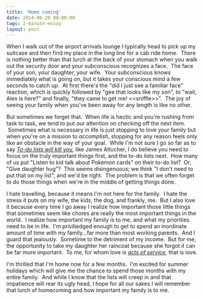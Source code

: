 ```yaml
---
title: 'Home coming'
date: 2014-06-20 00:00:00 
tags: 2-minute-essay
layout: post
---
```

When I walk out of the airport arrivals lounge I typically head to pick up my suitcase and then find my place in the long line for a cab ride home. &nbsp;There is nothing better than that lurch at the back of your stomach when you walk out the security door and your subconscious recognizes a face. &nbsp;The face of your son, your daughter, your wife. &nbsp;Your subconscious knows immediately what is going on, but it takes your conscious mind a few seconds to catch up. &nbsp;At first there's the "did I just see a familiar face" reaction, which is quickly followed by "gee that looks like my son", to "wait, Alex is here?" and finally, "they came to get me! &lt;&lt;sniffle&gt;&gt;". &nbsp;The joy of seeing your family when you've been away for any length is like no other.

<a name="more"></a>But sometimes we forget that. &nbsp;When life is hectic and you're rushing from task to task, we tend to put our attention on checking off the next item. &nbsp;Sometimes what is necessary in life is just stopping to love your family but when you're on a mission to _accomplish_, stopping for any reason feels only like an obstacle in the way of your goal. &nbsp;While I'm not sure I go so far as to say _[To-do lists will kill you](https://www.facebook.com/james.altucher/posts/10152113974395636)_, like James Altucher, I do believe you need to focus on the truly important things first, and the to-do lists next. &nbsp;How many of us put "Listen to kid talk about Pokemon cards" on their to-do list? &nbsp;Or, "Give daughter hug"? &nbsp;This seems disingenuous; we think "I don't need to put that on my list", and we'd be right. &nbsp;The problem is that we often forget to do those things when we're in the middle of getting things done.

I hate travelling, because it means I'm not here for the family. &nbsp;I hate the stress it puts on my wife, the kids, the dog, and frankly, me. &nbsp;But I also love it because every time I go away I realize how important those little things that sometimes seem like chores are really the most important things in the world. &nbsp;I realize how important my family is to me, and what my priorities need to be in life. &nbsp;I'm priviliedged enough to get to spend an inordinate amount of time with my family...far more than most working parents. &nbsp;And I guard that jealously. &nbsp;Sometime to the detriment of my income. &nbsp;But for me, the opportunity to take my daughter her raincoat because she forgot it can be far more important. &nbsp;To me, for whom love is&nbsp;_[acts of service](http://www.5lovelanguages.com/2009/02/acts-of-service/),_&nbsp;that is love.

I'm thrilled that I'm home now for a few months. &nbsp;I'm excited for summer holidays which will give me the chance to spend those months with my entire family. &nbsp;And while I know that the lists will creep in and that impatience will rear its ugly head, I hope for all our sakes I will remember that lurch of homecoming and how important my family is to me.
